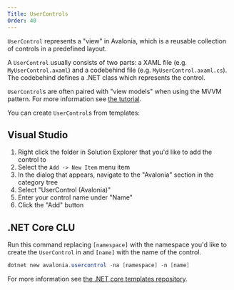 ```yaml
---
Title: UserControls
Order: 40
---
```


`UserControl` represents a "view" in Avalonia, which is a reusable collection of controls in a
predefined layout.

A `UserControl` usually consists of two parts: a XAML file (e.g. `MyUserControl.axaml`) and a
codebehind file (e.g. `MyUserControl.axaml.cs`). The codebehind defines a .NET class which
represents the control.

`UserControl`s are often paired with "view models" when using the MVVM pattern. For more
information see [the tutorial](/docs/tutorial/creating-a-view).

You can create `UserControl`s from templates:

## Visual Studio

1. Right click the folder in Solution Explorer that you'd like to add the control to 
2. Select the `Add -> New Item` menu item
3. In the dialog that appears, navigate to the "Avalonia" section in the category tree
4. Select "UserControl (Avalonia)"
5. Enter your control name under "Name"
6. Click the "Add" button

## .NET Core CLU

Run this command replacing `[namespace]` with the namespace you'd like to create the 
`UserControl` in and `[name]` with the name of the control.

```powershell
dotnet new avalonia.usercontrol -na [namespace] -n [name]
```

For more information see
[the .NET core templates repository](https://github.com/AvaloniaUI/avalonia-dotnet-templates/).
